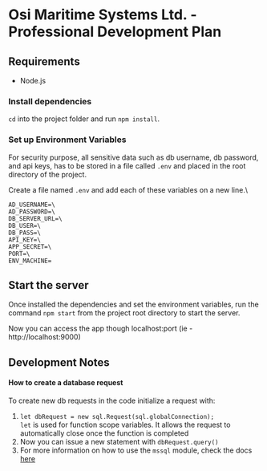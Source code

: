 # Osi Maritime Systems Ltd. - Professional Development Plan

## Requirements

 - Node.js
 
### Install dependencies
`cd` into the project folder and run `npm install`.

### Set up Environment Variables
For security purpose, all sensitive data such as db username, db password, and api keys, has to be stored in a file called `.env` and placed in the root directory of the project.

Create a file named `.env` and add each of these variables on a new line.\
```
AD_USERNAME=\
AD_PASSWORD=\
DB_SERVER_URL=\
DB_USER=\
DB_PASS=\
API_KEY=\
APP_SECRET=\
PORT=\
ENV_MACHINE=
```

## Start the server
Once installed the dependencies and set the environment variables, run the command `npm start` from the project root directory to start the server.
 
Now you can access the app though localhost:port (ie - http://localhost:9000)

## Development Notes

#### How to create a database request
To create new db requests in the code initialize a request with:
  1. `let dbRequest = new sql.Request(sql.globalConnection);`  
`let` is used for function scope variables. It allows the request to automatically close once the function is completed
  2. Now you can issue a new statement with `dbRequest.query()`
  3. For more information on how to use the `mssql` module, check the docs [here](https://www.npmjs.com/package/mssql)
